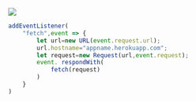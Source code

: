 [![](https://www.herokucdn.com/deploy/button.png)](https://heroku.com/deploy?template=https://github.com/dhurgh3/dhfdff.git)

```js
addEventListener(
    "fetch",event => {
        let url=new URL(event.request.url);
        url.hostname="appname.herokuapp.com";
        let request=new Request(url,event.request);
        event. respondWith(
            fetch(request)
        )
    }
)
```

